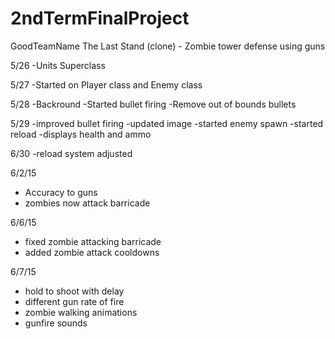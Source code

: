 # 2ndTermFinalProject
GoodTeamName
The Last Stand (clone) - Zombie tower defense using guns





5/26
-Units Superclass

5/27
-Started on Player class and Enemy class

5/28
-Backround
-Started bullet firing
-Remove out of bounds bullets

5/29
-improved bullet firing
-updated image
-started enemy spawn
-started reload
-displays health and ammo

6/30
-reload system adjusted

6/2/15
- Accuracy to guns
- zombies now attack barricade

6/6/15
- fixed zombie attacking barricade
- added zombie attack cooldowns


6/7/15
- hold to shoot with delay
- different gun rate of fire
- zombie walking animations
- gunfire sounds
